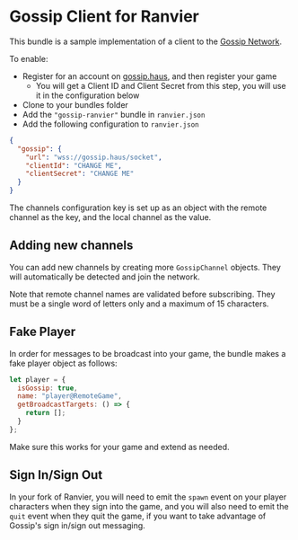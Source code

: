 # Gossip Client for Ranvier

This bundle is a sample implementation of a client to the [Gossip Network][gossip].

To enable:

- Register for an account on [gossip.haus][gossip], and then register your game
  - You will get a Client ID and Client Secret from this step, you will use it in the configuration below
- Clone to your bundles folder
- Add the `"gossip-ranvier"` bundle in `ranvier.json`
- Add the following configuration to `ranvier.json`

```json
{
  "gossip": {
    "url": "wss://gossip.haus/socket",
    "clientId": "CHANGE ME",
    "clientSecret": "CHANGE ME"
  }
}
```

The channels configuration key is set up as an object with the remote channel as the key, and the local channel as the value.

## Adding new channels

You can add new channels by creating more `GossipChannel` objects. They will automatically be detected and join the network.

Note that remote channel names are validated before subscribing. They must be a single word of letters only and a maximum of 15 characters.

## Fake Player

In order for messages to be broadcast into your game, the bundle makes a fake player object as follows:

```javascript
let player = {
  isGossip: true,
  name: "player@RemoteGame",
  getBroadcastTargets: () => {
    return [];
  }
};
```

Make sure this works for your game and extend as needed.

## Sign In/Sign Out

In your fork of Ranvier, you will need to emit the `spawn` event on your player characters when they sign into the game, and you will also need to emit the `quit` event when they quit the game, if you want to take advantage of Gossip's sign in/sign out messaging.

[gossip]: https://gossip.haus/
